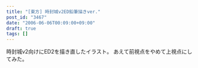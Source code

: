 ```yaml
---
title: "[東方] 時封城v2ED鉛筆描きver."
post_id: "3467"
date: "2006-06-06T00:09:00+09:00"
draft: true
tags: []
---
```



時封城v2向けにED2を描き直したイラスト。 あえて前視点をやめて上視点にしてみた。
